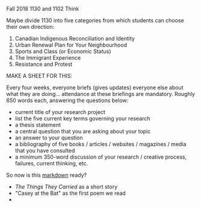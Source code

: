 

Fall 2018
1130 and 1102 Think

Maybe divide 1130 into five categories from which students can choose their own direction:

1. Canadian Indigenous Reconciliation and Identity
2. Urban Renewal Plan for Your Neighbourhood
3. Sports and Class (or Economic Status)
4. The Immigrant Experience
5. Resistance and Protest

MAKE A SHEET FOR THIS:

Every four weeks, everyone briefs (gives updates) everyone else about what they are doing... attendance at these briefings are mandatory. Roughly 650 words each, answering the questions below:

- current title of your research project
- list the five current key terms governing your research
- a thesis statement
- a central question that you are asking about your topic
- an answer to your question
- a bibliography of five books / articles / websites / magazines / media that you have consulted
- a minimum 350-word discussion of your research / creative process, failures, current thinking, etc.


So now is this [markdown](markdown.com) ready? 



- *The Things They Carried* as a short story
- "Casey at the Bat" as the first poem we read
-
